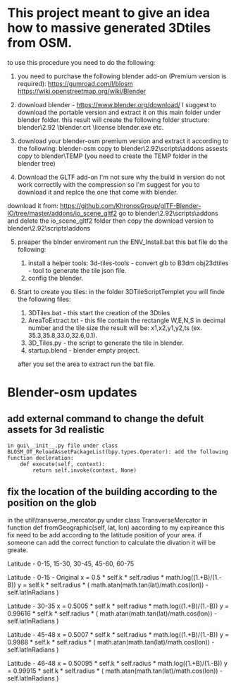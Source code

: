 # This project meant to give an idea how to massive generated 3Dtiles from OSM.
to use this procedure you need to do the following:

1. you need to purchase the following blender add-on (Premium version is required): 
https://gumroad.com/l/blosm
https://wiki.openstreetmap.org/wiki/Blender

2. download blender - https://www.blender.org/download/
I suggest to download the portable version and extract it on this main folder under blender folder.
this result will create the following folder structure:
		blender\2.92
			   \blender.crt
			   \license
			   blender.exe
			   etc.

3. download your blender-osm premium version and extract it according to the following:
	blender-osm copy to blender\2.92\scripts\addons
	assests copy to blender\TEMP (you need to create the TEMP folder in the blender tree)
	
4. Download the GLTF add-on
I'm not sure why the build in version do not work correctlly with the compression so I'm suggest for you to download it and replce the one that come with blender.

download it from: https://github.com/KhronosGroup/glTF-Blender-IO/tree/master/addons/io_scene_gltf2
go to blender\2.92\scripts\addons and delete the io_scene_gltf2 folder then copy the download version to blender\2.92\scripts\addons 


5. preaper the blnder enviroment
run the ENV_Install.bat 
this bat file do the following:
	1. install a helper tools:
		3d-tiles-tools - convert glb to B3dm
		obj23dtiles - tool to generate the tile json file.
	2. config the blender.
	

6. Start to create you tiles:
	in the folder 3DTileScriptTemplet you will finde the following files:
	1. 3DTiles.bat - this start the creation of the 3Dtiles
	2. AreaToExtract.txt - this file contain the rectangle W,E,N,S in decimal number and the tile size the result will be: x1,x2,y1,y2,ts (ex. 35.3,35.8,33.0,32.6,0.1).
	3. 3D_Tiles.py - the script to generate the tile in blender.
	4. startup.blend - blender empty project.
	
	after you set the area to extract run the bat file.




# Blender-osm updates

## add external command to change the defult assets for 3d realistic
	in gui\__init__.py file under class BLOSM_OT_ReloadAssetPackageList(bpy.types.Operator): add the following function decleration:
		def execute(self, context):
			return self.invoke(context, None)

## fix the location of the building according to the position on the glob
in the util\transverse_mercator.py under class TransverseMercator in function def fromGeographic(self, lat, lon)
aacording to my expireance this fix need to be add according to the latitude position of your area.
if someone can add the correct function to calculate the divation it will be greate.
	
Latitude - 0-15, 15-30, 30-45, 45-60, 60-75

Latitude - 0-15 - Original
        x = 0.5 * self.k * self.radius * math.log((1.+B)/(1.-B))
        y = self.k * self.radius * ( math.atan(math.tan(lat)/math.cos(lon)) - self.latInRadians )

Latitude - 30-35
        x = 0.5005 * self.k * self.radius * math.log((1.+B)/(1.-B))
		y = 0.99616 * self.k * self.radius * ( math.atan(math.tan(lat)/math.cos(lon)) - self.latInRadians )

Latitude - 45-48
        x = 0.5007 * self.k * self.radius * math.log((1.+B)/(1.-B))
        y = 0.9988 * self.k * self.radius * ( math.atan(math.tan(lat)/math.cos(lon)) - self.latInRadians )

Latitude - 46-48
        x = 0.50095 * self.k * self.radius * math.log((1.+B)/(1.-B))
        y = 0.99915 * self.k * self.radius * ( math.atan(math.tan(lat)/math.cos(lon)) - self.latInRadians )

